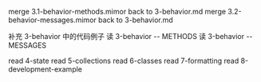 merge 3.1-behavior-methods.mimor back to 3-behavior.md
merge 3.2-behavior-messages.mimor back to 3-behavior.md

补充 3-behavior 中的代码例子
读 3-behavior -- METHODS
读 3-behavior -- MESSAGES

read 4-state
read 5-collections
read 6-classes
read 7-formatting
read 8-development-example
